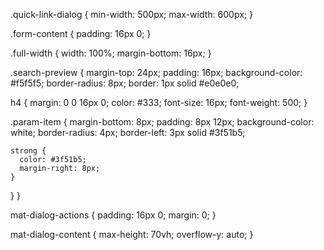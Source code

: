 .quick-link-dialog {
  min-width: 500px;
  max-width: 600px;
}

.form-content {
  padding: 16px 0;
}

.full-width {
  width: 100%;
  margin-bottom: 16px;
}

.search-preview {
  margin-top: 24px;
  padding: 16px;
  background-color: #f5f5f5;
  border-radius: 8px;
  border: 1px solid #e0e0e0;

  h4 {
    margin: 0 0 16px 0;
    color: #333;
    font-size: 16px;
    font-weight: 500;
  }

  .param-item {
    margin-bottom: 8px;
    padding: 8px 12px;
    background-color: white;
    border-radius: 4px;
    border-left: 3px solid #3f51b5;
    
    strong {
      color: #3f51b5;
      margin-right: 8px;
    }
  }
}

mat-dialog-actions {
  padding: 16px 0;
  margin: 0;
}

mat-dialog-content {
  max-height: 70vh;
  overflow-y: auto;
}
